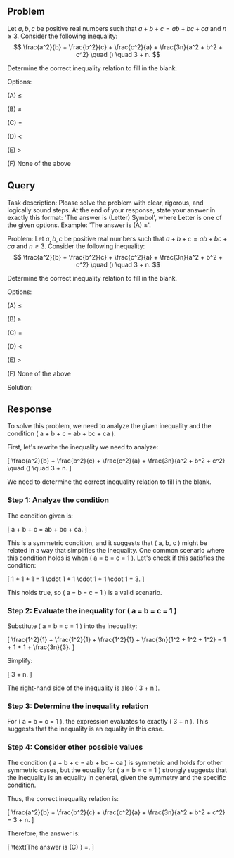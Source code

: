 ## Problem

Let $a, b, c$ be positive real numbers such that $a+b+c = ab + bc + ca$ and $n \geq 3$. Consider the following inequality:
$$
\frac{a^2}{b} + \frac{b^2}{c} + \frac{c^2}{a} + \frac{3n}{a^2 + b^2 + c^2} \quad () \quad 3 + n.
$$

Determine the correct inequality relation to fill in the blank.

Options:

(A) $\leq$ 

(B) $\geq$

(C) $=$ 

(D) $<$

(E) $>$

(F) None of the above

## Query

Task description: Please solve the problem with clear, rigorous, and logically sound steps. At the end of your response, state your answer in exactly this format: 'The answer is (Letter) Symbol', where Letter is one of the given options. Example: 'The answer is (A) $\leq$'.

Problem: Let $a, b, c$ be positive real numbers such that $a+b+c = ab + bc + ca$ and $n \geq 3$. Consider the following inequality:
$$
\frac{a^2}{b} + \frac{b^2}{c} + \frac{c^2}{a} + \frac{3n}{a^2 + b^2 + c^2} \quad () \quad 3 + n.
$$

Determine the correct inequality relation to fill in the blank.

Options:

(A) $\leq$ 

(B) $\geq$

(C) $=$ 

(D) $<$

(E) $>$

(F) None of the above

Solution:

## Response

To solve this problem, we need to analyze the given inequality and the condition \( a + b + c = ab + bc + ca \).

First, let's rewrite the inequality we need to analyze:

\[
\frac{a^2}{b} + \frac{b^2}{c} + \frac{c^2}{a} + \frac{3n}{a^2 + b^2 + c^2} \quad () \quad 3 + n.
\]

We need to determine the correct inequality relation to fill in the blank.

### Step 1: Analyze the condition

The condition given is:

\[
a + b + c = ab + bc + ca.
\]

This is a symmetric condition, and it suggests that \( a, b, c \) might be related in a way that simplifies the inequality. One common scenario where this condition holds is when \( a = b = c = 1 \). Let's check if this satisfies the condition:

\[
1 + 1 + 1 = 1 \cdot 1 + 1 \cdot 1 + 1 \cdot 1 = 3.
\]

This holds true, so \( a = b = c = 1 \) is a valid scenario.

### Step 2: Evaluate the inequality for \( a = b = c = 1 \)

Substitute \( a = b = c = 1 \) into the inequality:

\[
\frac{1^2}{1} + \frac{1^2}{1} + \frac{1^2}{1} + \frac{3n}{1^2 + 1^2 + 1^2} = 1 + 1 + 1 + \frac{3n}{3}.
\]

Simplify:

\[
3 + n.
\]

The right-hand side of the inequality is also \( 3 + n \).

### Step 3: Determine the inequality relation

For \( a = b = c = 1 \), the expression evaluates to exactly \( 3 + n \). This suggests that the inequality is an equality in this case.

### Step 4: Consider other possible values

The condition \( a + b + c = ab + bc + ca \) is symmetric and holds for other symmetric cases, but the equality for \( a = b = c = 1 \) strongly suggests that the inequality is an equality in general, given the symmetry and the specific condition.

Thus, the correct inequality relation is:

\[
\frac{a^2}{b} + \frac{b^2}{c} + \frac{c^2}{a} + \frac{3n}{a^2 + b^2 + c^2} = 3 + n.
\]

Therefore, the answer is:

\[
\text{The answer is (C) } =.
\]